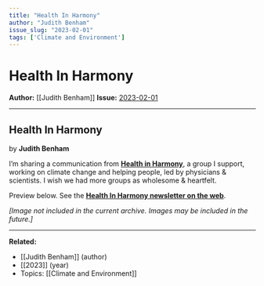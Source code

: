 ```yaml
---
title: "Health In Harmony"
author: "Judith Benham"
issue_slug: "2023-02-01"
tags: ['Climate and Environment']
---
```


# Health In Harmony

**Author:** [[Judith Benham]]
**Issue:** [2023-02-01](https://plex.collectivesensecommons.org/2023-02-01/)

---

## Health In Harmony
by **Judith Benham**

I’m sharing a communication from **[Health in Harmony](https://healthinharmony.org/)**, a group I support, working on climate change and helping people, led by physicians & scientists. I wish we had more groups as wholesome & heartfelt.

Preview below. See the **[Health In Harmony newsletter on the web](https://go.healthinharmony.org/webmail/978683/1283426347/8fa0f3ff7ea2b29c8cd6f8e7109c6d5deb672a1c705a87d2360f55a0f251a2a3)**.

*[Image not included in the current archive. Images may be included in the future.]*

---

**Related:**
- [[Judith Benham]] (author)
- [[2023]] (year)
- Topics: [[Climate and Environment]]

